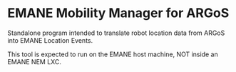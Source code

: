 # EMANE Mobility Manager for ARGoS

Standalone program intended to translate robot location data from ARGoS into EMANE Location Events.

This tool is expected to run on the EMANE host machine, NOT inside an EMANE NEM LXC.
